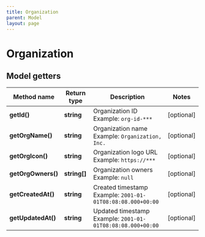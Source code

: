 ```yaml
---
title: Organization
parent: Model
layout: page
---
```


# Organization

## Model getters

Method name | Return type | Description | Notes
------------ | ------------- | ------------- | -------------
**getId()** | **string** | Organization ID <br>Example: `org-id-***` | [optional]
**getOrgName()** | **string** | Organization name <br>Example: `Organization, Inc.` | [optional]
**getOrgIcon()** | **string** | Organization logo URL <br>Example: `https://***` | [optional]
**getOrgOwners()** | **string[]** | Organization owners <br>Example: `null` | [optional]
**getCreatedAt()** | **string** | Created timestamp <br>Example: `2001-01-01T08:08:08.000+00:00` | [optional]
**getUpdatedAt()** | **string** | Updated timestamp <br>Example: `2001-01-01T08:08:08.000+00:00` | [optional]

